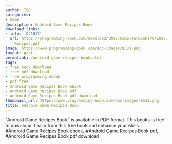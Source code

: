 ```yaml
---
author: TBD
categories:
- Game
description: Android Game Recipes Book
download_links:
- info: '041017'
  url: https://programming-book.com/download/2017/ComputerBooks/041017/Android Game
    Recipes.pdf
image: https://www.programming-book.com/doc-images/8531.png
layout: post
permalink: /android-game-recipes-book.html
tags:
- free book download
- free pdf download
- free programming ebook
- pdf free
- Android Game Recipes Book ebook
- Android Game Recipes Book pdf
- Android Game Recipes Book pdf download
thumbnail_url: https://www.programming-book.com/doc-images/8531.png
title: Android Game Recipes Book
---
```


 
<div class="item-desc text-justify">
  "Android Game Recipes Book" is available in PDF format. This books is free to download. Learn from this free book and enhance your skills.
  <br>
  #Android Game Recipes Book ebook, #Android Game Recipes Book pdf, #Android Game Recipes Book pdf download
</div>